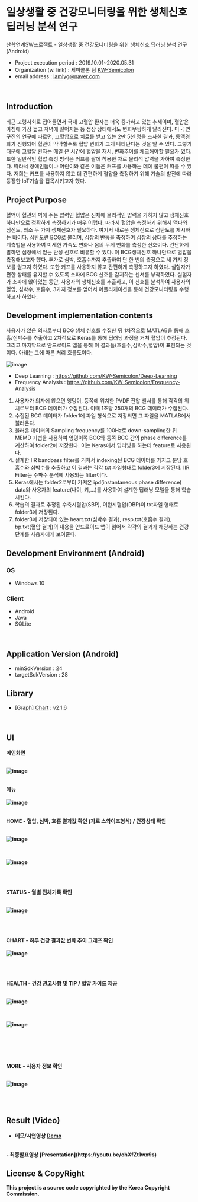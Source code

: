 # 일상생활 중 건강모니터링을 위한 생체신호 딥러닝 분석 연구
 산학연계SW프로젝트 - 일상생활 중 건강모니터링을 위한 생체신호 딥러닝 분석 연구 (Android) <br />
- Project execution period : 2019.10.01~2020.05.31 <br/>
- Organization (w. link) : 세미콜론 팀 [KW-Semicolon](https://github.com/KW-Semicolon)
- email address : lamlyg@naver.com <br />

<br/>

## Introduction
최근 고령사회로 접어들면서 국내 고혈압 환자는 더욱 증가하고 있는 추세이며, 혈압은 아침에 가장 높고 저녁에 떨어지는 등 정상 상태에서도 변화무쌍하게 달라진다. 미국 연구진의 연구에 따르면, 고혈압으로 치료를 받고 있는 2만 5천 명을 조사한 결과, 동맥경화가 진행되어 혈관이 딱딱할수록 혈압 변화가 크게 나타난다는 것을 알 수 있다. 그렇기 때문에 고혈압 환자는 매일 은 시간에 혈압을 재서, 변화추이를 체크해야할 필요가 있다. 또한 일반적인 혈압 측정 방식은 커프를 팔에 착용한 채로 물리적 압력을 가하여 측정한다. 따라서 장애인들이나 어린이와 같은 이들은 커프를 사용하는 데에 불편이 따를 수 있다. 저희는 커프를 사용하지 않고 더 간편하게 혈압을 측정하기 위해 기술의 발전에 따라 등장한 IoT기술을 접목시키고자 했다.
<br/>

## Project Purpose
혈액이 혈관의 벽에 주는 압력인 혈압은 신체에 물리적인 압력을 가하지 않고 생체신호 하나만으로 정확하게 측정하기가 매우 어렵다. 따라서 혈압을 측정하기 위해서 맥파와 심전도, 최소 두 가지 생체신호가 필요하다. 여기서 새로운 생체신호로 심탄도를 제시하는 바이다. 심탄도란 BCG로 불리며, 심장의 	반동을 측정하여 심장의 상태를 추정하는 계측법을 사용하여 미세한 가속도 변화나 몸의 무게 변화를 측정한 신호이다. 간단하게 말하면 심장에서 얻는 탄성 신호로 비유할 수 있다. 이 BCG생체신호 하나만으로 혈압을 측정해보고자 했다. 추가로 심박, 호흡수까지 추출하여 단 한 번의 측정으로 세 가지 정보를 얻고자 하였다. 또한 커프를 사용하지 않고 간편하게 측정하고자 하였다. 실험자가 편한 상태를 유지할 수 있도록 소파에 BCG 신호를 감지하는 센서를 부착하였다. 실험자가 소파에 앉아있는 동안, 사용자의 생체신호를 추출하고, 이 신호를 분석하여 사용자의 혈압, 심박수, 호흡수, 3가지 정보를 얻어서 어플리케이션을 통해 건강모니터링을 수행하고자 하였다.

## Development implementation contents
사용자가 앉은 의자로부터 BCG 생체 신호를 수집한 뒤 1차적으로 MATLAB을 통해 호흡/심박수를 추출하고 2차적으로 Keras를 통해 딥러닝 과정을 거쳐 혈압이 추정된다. 그리고 마지막으로 안드로이드 앱을 통해 이 결과들(호흡수,심박수,혈압)이 표현되는 것이다. 아래는 그에 따른 처리 흐름도이다.
<br/>

![image](https://user-images.githubusercontent.com/33417495/87445922-9eea2c00-c633-11ea-95a1-f4a8057a9d17.png)

- Deep Learning : https://github.com/KW-Semicolon/Deep-Learning
- Frequency Analysis : https://github.com/KW-Semicolon/Frequency-Analysis

1. 사용자가 의자에 앉으면 엉덩이, 등쪽에 위치한 PVDF 전압 센서를 통해 각각의 위치로부터 BCG 데이터가 수집된다. 이때 1초당 250개의 BCG 데이터가 수집된다. 
2. 수집된 BCG 데이터가 folder1에 파일 형식으로 저장되면 그 파일을 MATLAB에서 불러온다. 
3. 불러온 데이터의 Sampling frequency를 100Hz로 down-sampling한 뒤 MEMD 기법을 사용하여 엉덩이쪽 BCG와 등쪽 BCG 간의 phase difference를 계산하여 folder2에 저장한다. 이는 Keras에서 딥러닝을 하는데 feature로 사용된다. 
4. 설계한 IIR bandpass filter를 거쳐서 indexing된 BCG 데이터를 가지고 분당 호흡수와 심박수를 추출하고 이 결과는 각각 txt 파일형태로 folder3에 저장된다. IIR Filter는 주파수 분석에 사용되는 filter이다.
5. Keras에서는 folder2로부터 가져온 ipd(instantaneous phase difference) data와 사용자의 feature(나이, 키,...)를 사용하여 설계한 딥러닝 모델을 통해 학습시킨다. 
6. 학습의 결과로 추정된 수축시혈압(SBP), 이완시혈압(DBP)이 txt파일 형태로 folder3에 저장된다.
7. folder3에 저장되어 있는 heart.txt(심박수 결과), resp.txt(호흡수 결과), bp.txt(혈압 결과)의 내용을 안드로이드 앱이 읽어서 각각의 결과가 해당하는 건강 단계를 사용자에게 보여준다.

## Development Environment (Android)
### OS 
- Windows 10
### Client
- Android
- Java
- SQLite
<br/>

## Application Version (Android)
- minSdkVersion : 24
- targetSdkVersion : 28

## Library
- [Graph] [Chart](https://github.com/PhilJay/MPAndroidChart) : v2.1.6

<br/>


## UI
<b>메인화면<b/><br/><br/>

![image](https://user-images.githubusercontent.com/33417495/83058181-eb34d900-a092-11ea-9529-1047edac5236.png)
<br/><br/>

<b>메뉴<b/><br/><br/>
 ![image](https://user-images.githubusercontent.com/33417495/83059144-68148280-a094-11ea-90f4-5cae6dbfa008.png)
<br/><br/>
  
<b>HOME - 혈압, 심박, 호흡 결과값 확인 (가로 스와이프형식) / 건강상태 확인<b/> <br/><br/>

![image](https://user-images.githubusercontent.com/33417495/83058284-17505a00-a093-11ea-8eff-b7c02194eb93.png)

<br/>

![image](https://user-images.githubusercontent.com/33417495/83059052-4a471d80-a094-11ea-9a09-d8b9feb24ae9.png)

<br/><br/>

<b>STATUS - 월별 전체기록 확인<b/><br/><br/>

![image](https://user-images.githubusercontent.com/33417495/83058472-626a6d00-a093-11ea-9a5f-937914f8e7d1.png)

<br/><br/>

<b>CHART - 하루 건강 결과값 변화 추이 그래프 확인<b/><br/><br/>
![image](https://user-images.githubusercontent.com/33417495/83058497-69917b00-a093-11ea-9c14-fc40b7b4357c.png)

<br/><br/>

<b>HEALTH - 건강 권고사항 및 TIP / 혈압 가이드 제공<b/><br/><br/>

![image](https://user-images.githubusercontent.com/33417495/83058535-7ada8780-a093-11ea-981e-f139ecbacf77.png)

<br/>

![image](https://user-images.githubusercontent.com/33417495/83059247-94300380-a094-11ea-8600-450c8e589ac3.png)

<br/>

<br/><br/>

<b>MORE - 사용자 정보 확인<b/><br/><br/>

![image](https://user-images.githubusercontent.com/33417495/83058561-8463ef80-a093-11ea-8e56-6b1b8074e41e.png)

<br/><br/>

## Result (Video)
- 데모/시연영상 [Demo](https://youtu.be/TotJkS2vBcQ)
<br/>
- 최종발표영상 [Presentation](https://youtu.be/ohXfZt1wx9s)


## License & CopyRight
This project is a source code copyrighted by the Korea Copyright Commission.
